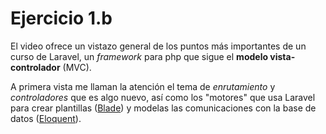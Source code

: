 # Ejercicio 1.b

El video ofrece un vistazo general de los puntos más importantes de un curso de Laravel, un _framework_ para php que sigue el **modelo vista-controlador** (MVC).

A primera vista me llaman la atención el tema de _enrutamiento_ y _controladores_ que es algo nuevo, así como los "motores" que usa Laravel para crear plantillas ([Blade](https://laravel.com/docs/8.x/blade)) y modelas las comunicaciones con la base de datos ([Eloquent](https://laravel.com/docs/8.x/eloquent)).
